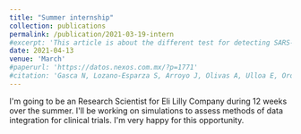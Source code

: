 ```yaml
---
title: "Summer internship"
collection: publications
permalink: /publication/2021-03-19-intern
#excerpt: 'This article is about the different test for detecting SARS-COV-2 that were available at the time in Mexico. Which ones to take and how to interpret the results. It was a work from "Mexicano en Estadística y Salud"'
date: 2021-04-13
venue: 'March'
#paperurl: 'https://datos.nexos.com.mx/?p=1771'
#citation: 'Gasca N, Lozano-Esparza S, Arroyo J, Olivas A, Ulloa E, Orozco-del-Pino P. (2020). &quot;Pruebas para detectar covid-19, ¿qué son, cuándo hacerlas y cómo interpretarlas?.&quot; <i>Taller de Datos de la Revista Nexos</i>.'
---
```

I'm going to be an Research Scientist for Eli Lilly Company during 12 weeks over the summer. 
I'll be working on simulations to assess methods of data integration for clinical trials. 
I'm very happy for this opportunity.
